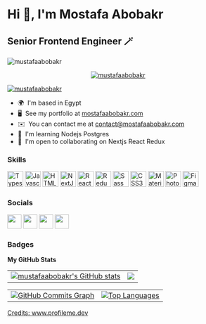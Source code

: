 Hi 👋, I'm Mostafa Abobakr
================================

Senior Frontend Engineer 🪄
------------------

<p align="left"> <img src="https://komarev.com/ghpvc/?username=mustafaabobakr&label=Profile%20views&color=0e75b6&style=flat" alt="mustafaabobakr" /> </p>

<p align="center"> <a href="https://github.com/ryo-ma/github-profile-trophy"><img src="https://github-profile-trophy.vercel.app/?username=mustafaabobakr" alt="mustafaabobakr" /></a> </p>

<p align="left"> <a href="https://twitter.com/mustafaabobakr_" target="blank"><img src="https://img.shields.io/twitter/follow/mustafaabobakr_?logo=twitter&style=for-the-badge" alt="mustafaabobakr" /></a> </p>


* 🌍  I'm based in Egypt
* 🖥️  See my portfolio at <a href="https://mostafaabobakr.com" target="blank">mostafaabobakr.com</a>
* ✉️  You can contact me at [contact@mostafaabobakr.com](mailto:contact@mostafaabobakr.com)
* 🧠  I'm learning Nodejs Postgres
* 🤝  I'm open to collaborating on Nextjs React Redux

### Skills

<p align="left">
<a href="https://www.typescriptlang.org/" target="_blank" rel="noreferrer"><img src="https://raw.githubusercontent.com/danielcranney/readme-generator/main/public/icons/skills/typescript-colored.svg" width="36" height="36" alt="Typescript" /></a>
<a href="https://developer.mozilla.org/en-US/docs/Web/JavaScript" target="_blank" rel="noreferrer"><img src="https://raw.githubusercontent.com/danielcranney/readme-generator/main/public/icons/skills/javascript-colored.svg" width="36" height="36" alt="Javascript" /></a>
<a href="https://developer.mozilla.org/en-US/docs/Glossary/HTML5" target="_blank" rel="noreferrer"><img src="https://raw.githubusercontent.com/danielcranney/readme-generator/main/public/icons/skills/html5-colored.svg" width="36" height="36" alt="HTML5" /></a>
<a href="https://nextjs.org/docs" target="_blank" rel="noreferrer"><img src="https://raw.githubusercontent.com/danielcranney/readme-generator/main/public/icons/skills/nextjs-colored.svg" width="36" height="36" alt="NextJs" /></a>
<a href="https://reactjs.org/" target="_blank" rel="noreferrer"><img src="https://raw.githubusercontent.com/danielcranney/readme-generator/main/public/icons/skills/react-colored.svg" width="36" height="36" alt="React" /></a>
<a href="https://redux.js.org/" target="_blank" rel="noreferrer"><img src="https://raw.githubusercontent.com/danielcranney/readme-generator/main/public/icons/skills/redux-colored.svg" width="36" height="36" alt="Redux" /></a>
<a href="https://sass-lang.com/" target="_blank" rel="noreferrer"><img src="https://raw.githubusercontent.com/danielcranney/readme-generator/main/public/icons/skills/sass-colored.svg" width="36" height="36" alt="Sass" /></a>
<a href="https://www.w3.org/TR/CSS/#css" target="_blank" rel="noreferrer"><img src="https://raw.githubusercontent.com/danielcranney/readme-generator/main/public/icons/skills/css3-colored.svg" width="36" height="36" alt="CSS3" /></a>
<a href="https://mui.com/" target="_blank" rel="noreferrer"><img src="https://raw.githubusercontent.com/danielcranney/readme-generator/main/public/icons/skills/materialui-colored.svg" width="36" height="36" alt="Material UI" /></a>
<a href="https://www.adobe.com/uk/products/photoshop.html" target="_blank" rel="noreferrer"><img src="https://raw.githubusercontent.com/danielcranney/readme-generator/main/public/icons/skills/photoshop-colored.svg" width="36" height="36" alt="Photoshop" /></a>
<a href="https://www.figma.com/" target="_blank" rel="noreferrer"><img src="https://raw.githubusercontent.com/danielcranney/readme-generator/main/public/icons/skills/figma-colored.svg" width="36" height="36" alt="Figma" /></a>
</p>


### Socials

<p align="left"> <a href="https://www.github.com/mustafaabobakr" target="_blank" rel="noreferrer"><img src="https://raw.githubusercontent.com/danielcranney/readme-generator/main/public/icons/socials/github.svg" width="32" height="32" /></a> <a href="http://www.instagram.com/mustafaabobakr" target="_blank" rel="noreferrer"><img src="https://raw.githubusercontent.com/danielcranney/readme-generator/main/public/icons/socials/instagram.svg" width="32" height="32" /></a> <a href="https://www.linkedin.com/in/mostafaabobakr" target="_blank" rel="noreferrer"><img src="https://raw.githubusercontent.com/danielcranney/readme-generator/main/public/icons/socials/linkedin.svg" width="32" height="32" /></a> <a href="https://www.twitter.com/mustafaAbobakr_" target="_blank" rel="noreferrer"><img src="https://raw.githubusercontent.com/danielcranney/readme-generator/main/public/icons/socials/twitter.svg" width="32" height="32" /></a></p>

### Badges

<b>My GitHub Stats</b>

<table>
 <tr>
  <td>
    <a href="http://www.github.com/mustafaabobakr"><img src="https://github-readme-stats.vercel.app/api?username=mustafaabobakr&show_icons=true&hide=&count_private=true&title_color=a855f7&text_color=ffffff&icon_color=64748b&bg_color=1c1917&hide_border=true&show_icons=true" alt="mustafaabobakr's GitHub stats" /></a>
  </td>
  <td>
    <a href="http://www.github.com/mustafaabobakr"><img src="https://github-readme-streak-stats.herokuapp.com/?user=mustafaabobakr&stroke=ffffff&background=1c1917&ring=a855f7&fire=a855f7&currStreakNum=ffffff&currStreakLabel=a855f7&sideNums=ffffff&sideLabels=ffffff&dates=ffffff&hide_border=true" /></a>
  </td>
 </tr>
</table>

<table>
 <tr>
  <td>
<a href="http://www.github.com/mustafaabobakr"><img src="https://activity-graph.herokuapp.com/graph?username=mustafaabobakr&bg_color=1c1917&color=ffffff&line=64748b&point=ffffff&area_color=1c1917&area=true&hide_border=true&custom_title=GitHub%20Commits%20Graph" alt="GitHub Commits Graph" /></a>
  </td>
  <td>
<a href="https://github.com/mustafaabobakr" align="left"><img src="https://github-readme-stats.vercel.app/api/top-langs/?username=mustafaabobakr&langs_count=10&title_color=a855f7&text_color=ffffff&icon_color=64748b&bg_color=1c1917&hide_border=true&locale=en&custom_title=Top%20%Languages" alt="Top Languages" /></a>
  </td>
 </tr>
</table>






<a href="https://www.profileme.dev/">Credits: www.profileme.dev</a>
